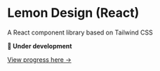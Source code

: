 # Lemon Design (React)

A React component library based on Tailwind CSS

**🚧 Under development**

[View progress here →](https://624787b9a7abe6004a647008-qfuuolxjlp.chromatic.com)
